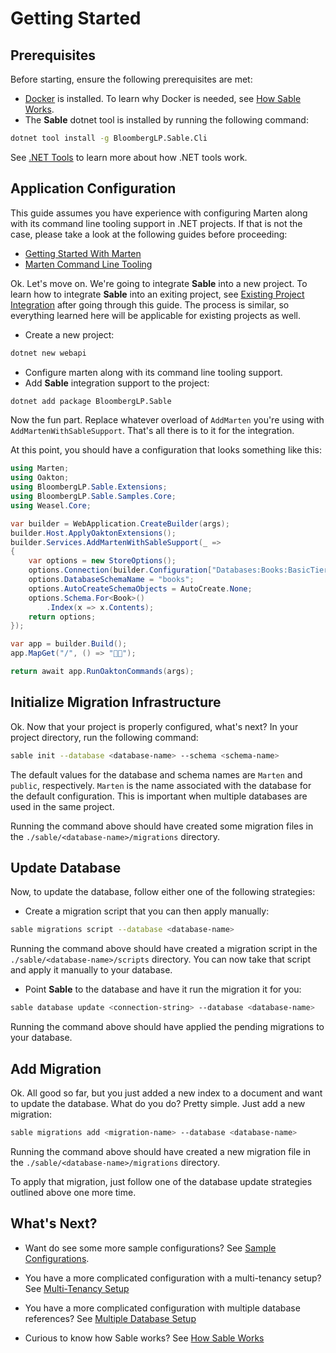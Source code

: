 # Getting Started

## Prerequisites

Before starting, ensure the following prerequisites are met:
- [Docker](https://docs.docker.com/engine/install/) is installed. To learn why Docker is needed, see [How Sable Works](../reference/how-sable-works).
- The **Sable** dotnet tool is installed by running the following command:

```bash
dotnet tool install -g BloombergLP.Sable.Cli
```

See [.NET Tools](https://learn.microsoft.com/en-us/dotnet/core/tools/global-tools) to learn more about how .NET tools work.

## Application Configuration

This guide assumes you have experience with configuring Marten along with its command line tooling support in .NET projects. If that is not the case, please take a look at the following guides before proceeding:
- [Getting Started With Marten](https://martendb.io/getting-started.html)
- [Marten Command Line Tooling](https://martendb.io/configuration/cli.html#command-line-tooling)

Ok. Let's move on. We're going to integrate **Sable** into a new project. To learn how to integrate **Sable** into an exiting project, see [Existing Project Integration](../guide/existing-project-integration) after going through this guide.
The process is similar, so everything learned here will be applicable for existing projects as well.

- Create a new project:
```bash
dotnet new webapi
```
- Configure marten along with its command line tooling support.
- Add **Sable** integration support to the project:
```bash
dotnet add package BloombergLP.Sable
```

Now the fun part. Replace whatever overload of `AddMarten` you're using with `AddMartenWithSableSupport`. That's all there is to it for the integration.

At this point, you should have a configuration that looks something like this:
```c#
using Marten;
using Oakton;
using BloombergLP.Sable.Extensions;
using BloombergLP.Sable.Samples.Core;
using Weasel.Core;

var builder = WebApplication.CreateBuilder(args);
builder.Host.ApplyOaktonExtensions();
builder.Services.AddMartenWithSableSupport(_ =>
{
    var options = new StoreOptions();
    options.Connection(builder.Configuration["Databases:Books:BasicTier"]);
    options.DatabaseSchemaName = "books";
    options.AutoCreateSchemaObjects = AutoCreate.None;
    options.Schema.For<Book>()
        .Index(x => x.Contents);
    return options;
});

var app = builder.Build();
app.MapGet("/", () => "💪🏾");

return await app.RunOaktonCommands(args);
```

## Initialize Migration Infrastructure

Ok. Now that your project is properly configured, what's next? 
In your project directory, run the following command:

```bash 
sable init --database <database-name> --schema <schema-name>
```

The default values for the database and schema names are `Marten` and `public`, respectively.
`Marten` is the name associated with the database for the default configuration. This is important when multiple databases are used in the same project.

Running the command above should have created some migration files in the `./sable/<database-name>/migrations` directory.



## Update Database

Now, to update the database, follow either one of the following strategies:
- Create a migration script that you can then apply manually:

```bash 
sable migrations script --database <database-name>
```

Running the command above should have created a migration script in the `./sable/<database-name>/scripts` directory.
You can now take that script and apply it manually to your database.

- Point **Sable** to the database and have it run the migration it for you:

```bash 
sable database update <connection-string> --database <database-name>
```

Running the command above should have applied the pending migrations to your database.

## Add Migration
Ok. All good so far, but you just added a new index to a document and want to update the database. What do you do?
Pretty simple. Just add a new migration:

```bash 
sable migrations add <migration-name> --database <database-name>
```

Running the command above should have created a new migration file in the `./sable/<database-name>/migrations` directory.

To apply that migration, just follow one of the database update strategies outlined above one more time.


## What's Next?

- Want do see some more sample configurations? See [Sample Configurations](https://github.com/bloomberg/sable/tree/main/samples).

- You have a more complicated configuration with a multi-tenancy setup? See [Multi-Tenancy Setup](../guide/multi-tenancy-setup)

- You have a more complicated configuration with multiple database references? See [Multiple Database Setup](../guide/multiple-database-setup)

- Curious to know how Sable works? See [How Sable Works](../reference/how-sable-works)